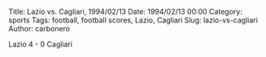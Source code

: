 Title: Lazio vs. Cagliari, 1994/02/13
Date: 1994/02/13 00:00
Category: sports
Tags: football, football scores, Lazio, Cagliari
Slug: lazio-vs-cagliari
Author: carbonero


Lazio 4 - 0 Cagliari
